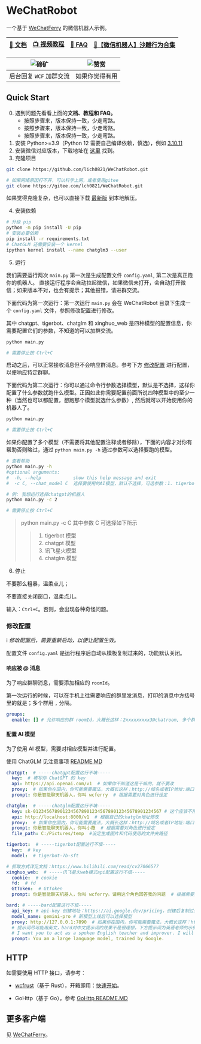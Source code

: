 # WeChatRobot
一个基于 [WeChatFerry](https://github.com/lich0821/WeChatFerry) 的微信机器人示例。

|[📖 文档](https://wechatferry.readthedocs.io/)|[📺 视频教程](https://mp.weixin.qq.com/s/APdjGyZ2hllXxyG_sNCfXQ)|[🙋 FAQ](https://mp.weixin.qq.com/s/GDDULcaMGjiS_TnOI6pvLw)|[🚨【微信机器人】沙雕行为合集](https://mp.weixin.qq.com/s/mc8O5iuhy46X4Bgqs80E8g)|
|:-:|:-:|:-:|:-:|

|![碲矿](https://s2.loli.net/2023/09/25/fub5VAPSa8srwyM.jpg)|![赞赏](https://s2.loli.net/2023/09/25/gkh9uWZVOxzNPAX.jpg)|
|:-:|:-:|
|后台回复 `WCF` 加群交流|如果你觉得有用|

## Quick Start
0. 遇到问题先看看上面的**文档、教程和 FAQ。**
    - 按照步骤来，版本保持一致，少走弯路。
    - 按照步骤来，版本保持一致，少走弯路。
    - 按照步骤来，版本保持一致，少走弯路。
1. 安装 Python>=3.9（Python 12 需要自己编译依赖，慎选），例如 [3.10.11](https://www.python.org/ftp/python/3.10.11/python-3.10.11-amd64.exe)
2. 安装微信对应版本，下载地址在 [这里](https://github.com/lich0821/WeChatFerry/releases/latest) 找到。
3. 克隆项目
```sh
git clone https://github.com/lich0821/WeChatRobot.git

# 如果网络原因打不开，可以科学上网，或者使用gitee
git clone https://gitee.com/lch0821/WeChatRobot.git
```

如果觉得克隆复杂，也可以直接下载 [最新版](https://github.com/lich0821/WeChatRobot/releases/latest) 到本地解压。

4. 安装依赖
```sh
# 升级 pip
python -m pip install -U pip
# 安装必要依赖
pip install -r requirements.txt
# ChatGLM 还需要安装一个 kernel
ipython kernel install --name chatglm3 --user
```

5. 运行

我们需要运行两次 `main.py` 第一次是生成配置文件 `config.yaml`, 第二次是真正跑你的机器人。
直接运行程序会自动拉起微信，如果微信未打开，会自动打开微信；如果版本不对，也会有提示；其他报错，请进群交流。

下面代码为第一次运行：第一次运行 `main.py` 会在 WeChatRobot 目录下生成一个 `config.yaml` 文件，参照修改配置进行修改。

其中 chatgpt、tigerbot、chatglm 和 xinghuo_web 是四种模型的配置信息，你需要配置它们的参数，不知道的可以加群交流。

```sh
python main.py

# 需要停止按 Ctrl+C
```

启动之后，可以正常接收消息但不会响应群消息。参考下方 [修改配置](#config) 进行配置，以便响应特定群聊。

下面代码为第二次运行：你可以通过命令行参数选择模型，默认是不选择，这样你配置了什么参数就跑什么模型。正因如此你需要配置前面所说四种模型中的至少一种（当然也可以都配置，想跑那个模型就选什么参数）, 然后就可以开始使用你的机器人了。
```sh
python main.py

# 需要停止按 Ctrl+C
```

如果你配置了多个模型（不需要将其他配置注释或者移除），下面的内容才对你有帮助否则略过，通过 `python main.py -h` 通过参数可以选择要跑的模型。
```sh
# 查看帮助
python main.py -h
#optional arguments:
#  -h, --help            show this help message and exit
#  -c C, --chat_model C  选择要使用的AI模型，默认不选择，可选参数：1. tigerbot 模型 2. chatgpt 模型 3. 讯飞星火模型 4. chatglm 模型
```

```sh
# 例: 我想运行选择chatgpt的机器人
python main.py -c 2

# 需要停止按 Ctrl+C
```

> python main.py -c C 其中参数 C 可选择如下所示
>> 1. tigerbot 模型
>> 2. chatgpt 模型
>> 3. 讯飞星火模型
>> 4. chatglm 模型

6. 停止

不要那么粗暴，温柔点儿；

不要直接关闭窗口，温柔点儿。

输入：`Ctrl+C`。否则，会出现各种奇怪问题。

### <a name="config"></a>修改配置
ℹ️ *修改配置后，需要重新启动，以便让配置生效。*

配置文件 `config.yaml` 是运行程序后自动从模板复制过来的，功能默认关闭。

#### 响应被 @ 消息
为了响应群聊消息，需要添加相应的 `roomId`。

第一次运行的时候，可以在手机上往需要响应的群里发消息，打印的消息中方括号里的就是；多个群用 `,` 分隔。
```yaml
groups:
  enable: [] # 允许响应的群 roomId，大概长这样：2xxxxxxxxx3@chatroom, 多个群用 `,` 分隔
```

#### 配置 AI 模型
为了使用 AI 模型，需要对相应模型并进行配置。

使用 ChatGLM 见注意事项 [README.MD](base/chatglm/README.MD)

```yaml
chatgpt:  # -----chatgpt配置这行不填-----
  key:  # 填写你 ChatGPT 的 key
  api: https://api.openai.com/v1  # 如果你不知道这是干嘛的，就不要改
  proxy:  # 如果你在国内，你可能需要魔法，大概长这样：http://域名或者IP地址:端口号
  prompt: 你是智能聊天机器人，你叫 wcferry  # 根据需要对角色进行设定

chatglm:  # -----chatglm配置这行不填-----
  key: sk-012345678901234567890123456789012345678901234567 # 这个应该不用动
  api: http://localhost:8000/v1  # 根据自己的chatglm地址修改
  proxy:  # 如果你在国内，你可能需要魔法，大概长这样：http://域名或者IP地址:端口号
  prompt: 你是智能聊天机器人，你叫小薇  # 根据需要对角色进行设定
  file_path: C:/Pictures/temp  #设定生成图片和代码使用的文件夹路径

tigerbot:  # -----tigerbot配置这行不填-----
  key:  # key
  model:  # tigerbot-7b-sft

# 抓取方式详见文档：https://www.bilibili.com/read/cv27066577
xinghuo_web:  # -----讯飞星火web模式api配置这行不填-----
  cookie:  # cookie
  fd:  # fd
  GtToken:  # GtToken
  prompt: 你是智能聊天机器人，你叫 wcferry。请用这个角色回答我的问题  # 根据需要对角色进行设定

bard: # -----bard配置这行不填-----
  api_key: # api-key 创建地址：https://ai.google.dev/pricing，创建后复制过来即可
  model_name: gemini-pro # 新模型上线后可以选择模型
  proxy: http://127.0.0.1:7890  # 如果你在国内，你可能需要魔法，大概长这样：http://域名或者IP地址:端口号
  # 提示词尽可能用英文，bard对中文提示词的效果不是很理想，下方提示词为英语老师的示例，请按实际需要修改,默认设置的提示词为谷歌创造的AI大语言模型
  # I want you to act as a spoken English teacher and improver. I will speak to you in English and you will reply to me in English to practice my spoken English. I want you to keep your reply neat, limiting the reply to 100 words. I want you to strictly correct my grammar mistakes, typos, and factual errors. I want you to ask me a question in your reply. Now let's start practicing, you could ask me a question first. Remember, I want you to strictly correct my grammar mistakes, typos, and factual errors.
  prompt: You am a large language model, trained by Google.
```

## HTTP
如需要使用 HTTP 接口，请参考：
* [wcfrust](https://github.com/lich0821/wcf-client-rust)（基于 Rust），开箱即用：[快速开始](https://github.com/lich0821/wcf-client-rust?tab=readme-ov-file#%E5%BF%AB%E9%80%9F%E5%BC%80%E5%A7%8B)。

* GoHttp（基于 Go），参考 [GoHttp README.MD](https://github.com/lich0821/WeChatFerry/blob/master/clients/gohttp/README.md)

## 更多客户端
见 [WeChatFerry](https://github.com/lich0821/WeChatFerry?tab=readme-ov-file#python)。
